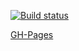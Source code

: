 [![Build status](https://ci.appveyor.com/api/projects/status/u8eh7le38vx652q8?svg=true)](https://ci.appveyor.com/project/VavaIkelman/ahj-http-forms-1)

[GH-Pages](https://vavaikelman.github.io/ahj-http-forms-1/)